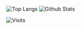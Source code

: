 <!--
**Malte311/Malte311** is a ✨ _special_ ✨ repository because its `README.md` (this file) appears on your GitHub profile.

Here are some ideas to get you started:

- 🔭 I’m currently working on ...
- 🌱 I’m currently learning ...
- 👯 I’m looking to collaborate on ...
- 🤔 I’m looking for help with ...
- 💬 Ask me about ...
- 📫 How to reach me: ...
- 😄 Pronouns: ...
- ⚡ Fun fact: ...
-->

![Top Langs](https://github-readme-stats.vercel.app/api/top-langs/?username=Malte311&layout=compact)
![Github Stats](https://github-readme-stats.vercel.app/api?username=Malte311&count_private=true&show_icons=true)

![Visits](https://visitor-badge.laobi.icu/badge?page_id=Malte311.Malte311)

